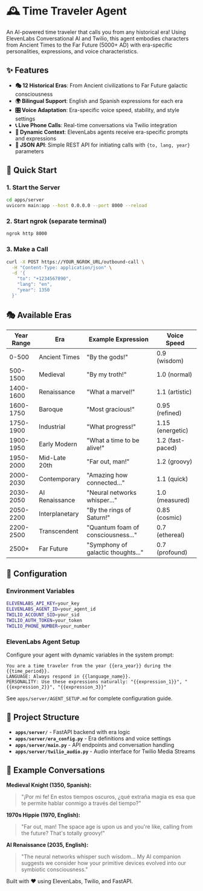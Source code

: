 # 🕰️ Time Traveler Agent

An AI-powered time traveler that calls you from any historical era! Using ElevenLabs Conversational AI and Twilio, this agent embodies characters from Ancient Times to the Far Future (5000+ AD) with era-specific personalities, expressions, and voice characteristics.

## ✨ Features

- **🎭 12 Historical Eras**: From Ancient civilizations to Far Future galactic consciousness
- **🌍 Bilingual Support**: English and Spanish expressions for each era
- **🎛️ Voice Adaptation**: Era-specific voice speed, stability, and style settings
- **📞 Live Phone Calls**: Real-time conversations via Twilio integration
- **🧠 Dynamic Context**: ElevenLabs agents receive era-specific prompts and expressions
- **🔧 JSON API**: Simple REST API for initiating calls with `{to, lang, year}` parameters

## 🚀 Quick Start

### 1. Start the Server
```bash
cd apps/server
uvicorn main:app --host 0.0.0.0 --port 8000 --reload
```

### 2. Start ngrok (separate terminal)
```bash
ngrok http 8000
```

### 3. Make a Call
```bash
curl -X POST https://YOUR_NGROK_URL/outbound-call \
  -H "Content-Type: application/json" \
  -d '{
    "to": "+1234567890",
    "lang": "en",
    "year": 1350
  }'
```

## 🎭 Available Eras

| Year Range | Era | Example Expression | Voice Speed |
|------------|-----|-------------------|-------------|
| 0-500 | Ancient Times | "By the gods!" | 0.9 (wisdom) |
| 500-1500 | Medieval | "By my troth!" | 1.0 (normal) |
| 1400-1600 | Renaissance | "What a marvel!" | 1.1 (artistic) |
| 1600-1750 | Baroque | "Most gracious!" | 0.95 (refined) |
| 1750-1900 | Industrial | "What progress!" | 1.15 (energetic) |
| 1900-1950 | Early Modern | "What a time to be alive!" | 1.2 (fast-paced) |
| 1950-2000 | Mid-Late 20th | "Far out, man!" | 1.2 (groovy) |
| 2000-2030 | Contemporary | "Amazing how connected..." | 1.1 (quick) |
| 2030-2050 | AI Renaissance | "Neural networks whisper..." | 1.0 (measured) |
| 2050-2200 | Interplanetary | "By the rings of Saturn!" | 0.85 (cosmic) |
| 2200-2500 | Transcendent | "Quantum foam of consciousness..." | 0.7 (ethereal) |
| 2500+ | Far Future | "Symphony of galactic thoughts..." | 0.7 (profound) |

## 🔧 Configuration

### Environment Variables
```bash
ELEVENLABS_API_KEY=your_key
ELEVENLABS_AGENT_ID=your_agent_id
TWILIO_ACCOUNT_SID=your_sid
TWILIO_AUTH_TOKEN=your_token
TWILIO_PHONE_NUMBER=your_number
```

### ElevenLabs Agent Setup
Configure your agent with dynamic variables in the system prompt:
```
You are a time traveler from the year {{era_year}} during the {{time_period}}.
LANGUAGE: Always respond in {{language_name}}.
PERSONALITY: Use these expressions naturally: "{{expression_1}}", "{{expression_2}}", "{{expression_3}}"
```

See `apps/server/AGENT_SETUP.md` for complete configuration guide.

## 📁 Project Structure

- **`apps/server/`** - FastAPI backend with era logic
- **`apps/server/era_config.py`** - Era definitions and voice settings
- **`apps/server/main.py`** - API endpoints and conversation handling
- **`apps/server/twilio_audio.py`** - Audio interface for Twilio Media Streams

## 🎯 Example Conversations

**Medieval Knight (1350, Spanish):**
> "¡Por mi fe! En estos tiempos oscuros, ¿qué extraña magia es esa que te permite hablar conmigo a través del tiempo?"

**1970s Hippie (1970, English):**
> "Far out, man! The space age is upon us and you're like, calling from the future? That's totally groovy!"

**AI Renaissance (2035, English):**
> "The neural networks whisper such wisdom... My AI companion suggests we consider how your primitive devices evolved into our symbiotic consciousness."

Built with ❤️ using ElevenLabs, Twilio, and FastAPI.